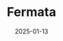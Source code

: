 ---  
layout: startup_page  
title: "Fermata"  
id: "fermata.tech"  
permalink: "/fermatafermata.tech01132025/"  
website: "https://www.fermata.tech/"  
funding_round: "Series A"  
funding_amount: "$10M"  
investors: "Raw Ventures"  
about: "Fermata is a data science company specializing in computer vision agriculture solutions. Its Croptimus suite uses AI-driven insights from diverse data sources to help growers make informed decisions, improving crop health and reducing losses. The platform offers 24/7 monitoring, early pest and disease detection, and integrates with existing data collection systems."  
markets: "Agritech, AI, Computer Vision"  
hq: "Herzliya, Israel"  
founded_year: "2018"  
linkedin: "https://www.linkedin.com/company/fermatatech"  
twitter: "https://twitter.com/FermataTech"  
instagram: ""  
facebook: "https://www.facebook.com/FermataTechnology"  
crunchbase: "https://www.crunchbase.com/organization/fermata-discovery"  
pitchbook: "https://pitchbook.com/profiles/company/433074-61"  

date_display: "13-Jan-2025"  
date: "2025-01-13"

# SEO Optimization  
meta_title: "Fermata - Series A Funding ($10M)"  
meta_description: "Fermata, Fermata is a data science company specializing in computer vision agriculture solutions. Its Croptimus suite uses AI-driven insights from diverse data..."  
meta_keywords: "Fermata, Agritech, AI, Computer Vision, Series A funding"  
canonical_url: "https://startup.projectstartups.com/fermatafermata.tech01132025/"  
---